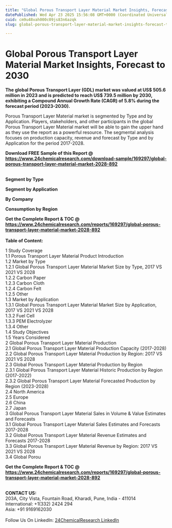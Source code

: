 ```yaml
---
title: "Global Porous Transport Layer Material Market Insights, Forecast to 2030"
datePublished: Wed Apr 23 2025 15:56:08 GMT+0000 (Coordinated Universal Time)
cuid: cm9u48vah000c09js83n6azqk
slug: global-porous-transport-layer-material-market-insights-forecast-to-2030

---
```


# Global Porous Transport Layer Material Market Insights, Forecast to 2030

<p><strong>The global Porous Transport Layer (GDL) market was valued at US$ 505.6 million in 2023 and is predicted to reach US$ 739.5 million by 2030, exhibiting a Compound Annual Growth Rate (CAGR) of 5.8% during the forecast period (2023-2030).</strong></p><p>
</p><p>Porous Transport Layer Material market is segmented by Type and by Application. Players, stakeholders, and other participants in the global Porous Transport Layer Material market will be able to gain the upper hand as they use the report as a powerful resource. The segmental analysis focuses on production capacity, revenue and forecast by Type and by Application for the period 2017-2028.</p><div><b>Download FREE Sample of this Report @ 
            <a href="https://www.24chemicalresearch.com/download-sample/169297/global-porous-transport-layer-material-market-2028-892">
            https://www.24chemicalresearch.com/download-sample/169297/global-porous-transport-layer-material-market-2028-892</a></b></div><br><p>
<strong>Segment by Type</strong></p><p>
</p><p>
</p><p><strong>Segment by Application</strong></p><p>
</p><p>
</p><p><strong>By Company</strong></p><p>
</p><p>
</p><p><strong>Consumption by Region</strong></p><p>
</p>

<div><b>Get the Complete Report & TOC @ 
            <a href="https://www.24chemicalresearch.com/reports/169297/global-porous-transport-layer-material-market-2028-892">
            https://www.24chemicalresearch.com/reports/169297/global-porous-transport-layer-material-market-2028-892</a></b></div><br>
            <b>Table of Content:</b><p>1 Study Coverage<br />
    1.1 Porous Transport Layer Material Product Introduction<br />
    1.2 Market by Type<br />
        1.2.1 Global Porous Transport Layer Material Market Size by Type, 2017 VS 2021 VS 2028<br />
        1.2.2 Carbon Paper<br />
        1.2.3 Carbon Cloth<br />
        1.2.4 Carbon Felt<br />
        1.2.5 Other<br />
    1.3 Market by Application<br />
        1.3.1 Global Porous Transport Layer Material Market Size by Application, 2017 VS 2021 VS 2028<br />
        1.3.2 Fuel Cell<br />
        1.3.3 PEM Electrolyzer<br />
        1.3.4 Other<br />
    1.4 Study Objectives<br />
    1.5 Years Considered<br />
2 Global Porous Transport Layer Material Production<br />
    2.1 Global Porous Transport Layer Material Production Capacity (2017-2028)<br />
    2.2 Global Porous Transport Layer Material Production by Region: 2017 VS 2021 VS 2028<br />
    2.3 Global Porous Transport Layer Material Production by Region<br />
        2.3.1 Global Porous Transport Layer Material Historic Production by Region (2017-2022)<br />
        2.3.2 Global Porous Transport Layer Material Forecasted Production by Region (2023-2028)<br />
    2.4 North America<br />
    2.5 Europe<br />
    2.6 China<br />
    2.7 Japan<br />
3 Global Porous Transport Layer Material Sales in Volume & Value Estimates and Forecasts<br />
    3.1 Global Porous Transport Layer Material Sales Estimates and Forecasts 2017-2028<br />
    3.2 Global Porous Transport Layer Material Revenue Estimates and Forecasts 2017-2028<br />
    3.3 Global Porous Transport Layer Material Revenue by Region: 2017 VS 2021 VS 2028<br />
    3.4 Global Porou</p>

<div><b>Get the Complete Report & TOC @ 
            <a href="https://www.24chemicalresearch.com/reports/169297/global-porous-transport-layer-material-market-2028-892">
            https://www.24chemicalresearch.com/reports/169297/global-porous-transport-layer-material-market-2028-892</a></b></div><br>

<b>CONTACT US:</b><br>
            203A, City Vista, Fountain Road, Kharadi, Pune, India - 411014<br>
            International: +1(332) 2424 294<br>
            Asia: +91 9169162030 <br><br>
            Follow Us On LinkedIn: <a href="https://www.linkedin.com/company/24chemicalresearch/">24ChemicalResearch LinkedIn</a>